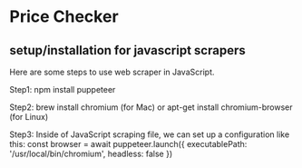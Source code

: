 # Price Checker


## setup/installation for javascript scrapers
Here are some steps to use web scraper in JavaScript.

Step1: npm install puppeteer

Step2: brew install chromium (for Mac)
or apt-get install chromium-browser (for Linux)

Step3: Inside of JavaScript scraping file, we can set up a configuration like this:
const browser = await puppeteer.launch({
        executablePath: '/usr/local/bin/chromium',
        headless: false
    })
